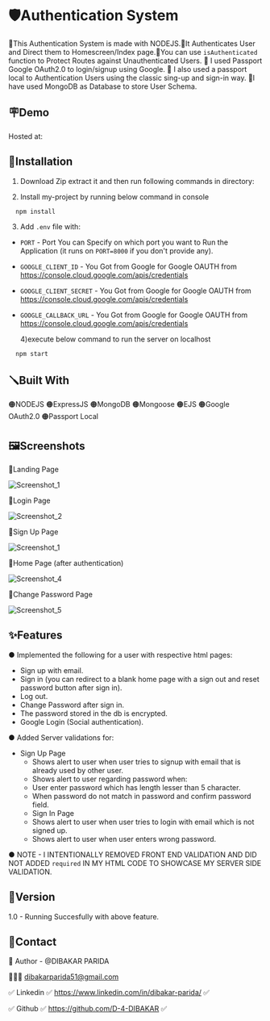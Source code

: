 # 🛡️Authentication System

🔴This Authentication System is made with NODEJS.🔴It Authenticates User and Direct them to Homescreen/Index page.🔴You can use `isAuthenticated` function to Protect Routes against Unauthenticated Users. 🔴 I used Passport Google OAuth2.0 to login/signup using Google. 🔴 I also used a passport local to Authentication Users using the classic sing-up and sign-in way.
🔴I have used MongoDB as Database to store User Schema.

## 🪧Demo

Hosted at:

## 📐Installation

1) Download Zip extract it and then run following commands in directory:

2) Install my-project by running below command in console

```bash
  npm install
```

3) Add `.env` file with:

- `PORT` - Port You can Specify on which port you want to Run the Application (it runs on `PORT=8000` if you don't provide any).
- `GOOGLE_CLIENT_ID` - You Got from Google for Google OAUTH from https://console.cloud.google.com/apis/credentials
- `GOOGLE_CLIENT_SECRET` - You Got from Google for Google OAUTH from https://console.cloud.google.com/apis/credentials
- `GOOGLE_CALLBACK_URL` - You Got from Google for Google OAUTH from https://console.cloud.google.com/apis/credentials

  4)execute below command to run the server on localhost

```bash
  npm start
```

## 🪛Built With

🟠NODEJS 🟠ExpressJS 🟠MongoDB 🟠Mongoose 🟠EJS 🟠Google OAuth2.0 🟠Passport Local

## 🖼️Screenshots

🔴Landing Page

![Screenshot_1](https://user-images.githubusercontent.com/125384723/227831829-cef47e61-83f9-4ef4-955b-916c933b8cf6.png)

🔴Login Page

![Screenshot_2](https://user-images.githubusercontent.com/125384723/227832019-1cd74ffc-1f4b-4a7f-9188-a8fbc192ed4a.png)

🔴Sign Up Page

![Screenshot_1](https://user-images.githubusercontent.com/125384723/227887107-b69ea9c5-3b8b-4fce-8895-aff3a155ae0b.png)

🔴Home Page (after authentication)

![Screenshot_4](https://github.com/D-4-DIBAKAR/Node_JS_Local_Google_Authentication/assets/71878062/4ae0e94b-df46-42c0-ba93-2e13575296e2)

🔴Change Password Page

![Screenshot_5](https://user-images.githubusercontent.com/125384723/227832080-50eaeda9-4536-4e76-af89-a0d8f4dcb840.png)

## ✨Features

● Implemented the following for a user with respective html pages:

- Sign up with email.
- Sign in (you can redirect to a blank home page with a sign out and reset password button after sign in).
- Log out.
- Change Password after sign in.
- The password stored in the db is encrypted.
- Google Login (Social authentication).

● Added Server validations for:

- Sign Up Page
  - Shows alert to user when user tries to signup with email that is already used by other user.
  - Shows alert to user regarding password when:
  - User enter password which has length lesser than 5 character.
  - When password do not match in password and confirm password field.
  - Sign In Page
  - Shows alert to user when user tries to login with email which is not signed up.
  - Shows alert to user when user enters wrong password.

● NOTE - I INTENTIONALLY REMOVED FRONT END VALIDATION AND DID NOT ADDED `required` IN MY HTML CODE TO SHOWCASE MY SERVER SIDE VALIDATION.

## 🚦Version

1.0 - Running Succesfully with above feature.

## 👦Contact

🔗 Author - @DIBAKAR PARIDA

👨🏻‍💻 dibakarparida51@gmail.com

✅ Linkedin ✅ https://www.linkedin.com/in/dibakar-parida/ ✅

✅ Github ✅ https://github.com/D-4-DIBAKAR ✅
